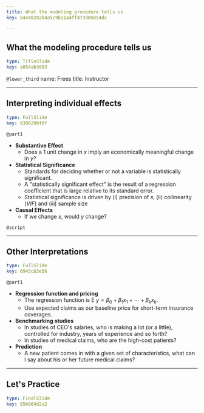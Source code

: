 ```yaml
---
title: What the modeling procedure tells us
key: a4e48282b4a5c9b11a4ff473d05854dc

---
```

## What the modeling procedure tells us

```yaml
type: TitleSlide
key: a054ab3093
```





`@lower_third`
name: Frees
title: Instructor




---
## Interpreting individual effects

```yaml
type: FullSlide
key: 9300290f0f
```

`@part1`
- **Substantive Effect**
    - Does a 1 unit change in $x$ imply an economically meaningful change in $y$?
- **Statistical Significance**
    - Standards for deciding whether or not a variable is statistically significant.
    - A "statistically significant effect" is the result of a  regression coefficient that is large relative to its standard error.
    - Statistical significance is driven by (i) precision of $s$, (ii) collinearity ($VIF$) and (iii) sample size
- **Causal Effects**
    - If we change $x$, would $y$ change?





`@script`




---
## Other Interpretations

```yaml
type: FullSlide
key: 0943c83e56
```

`@part1`
- **Regression function and pricing**
    - The regression function is $\mathrm{E~}y = \beta_0 + \beta_1 x_1 + \cdots +\beta _k x_k$.
    - Use expected claims as our baseline price for short-term insurance coverages.
- **Benchmarking studies**
    - In studies of CEO's salaries, who is making a lot (or a little), controlled for industry, years of experience and so
   forth?
    - In studies of medical claims, who are the high-cost patients?
- **Prediction**
    - A new patient comes in with a given set of characteristics, what can I say about his or her future medical claims?








---
## Let's Practice

```yaml
type: FinalSlide
key: 95b964d2a2
```








